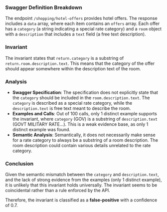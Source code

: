 ### Swagger Definition Breakdown
The endpoint `/shopping/hotel-offers` provides hotel offers. The response includes a `data` array, where each item contains an `offers` array. Each offer has a `category` (a string indicating a special rate category) and a `room` object with a `description` that includes a `text` field (a free text description).

### Invariant
The invariant states that `return.category` is a substring of `return.room.description.text`. This means that the category of the offer should appear somewhere within the description text of the room.

### Analysis
- **Swagger Specification**: The specification does not explicitly state that the `category` should be included in the `room.description.text`. The `category` is described as a special rate category, while the `description.text` is free text meant to describe the room.
- **Examples and Calls**: Out of 100 calls, only 1 distinct example supports the invariant, where `category` (GOV) is a substring of `description.text` (GOVT MILITARY RATE...). This is a weak evidence base, as only 1 distinct example was found.
- **Semantic Analysis**: Semantically, it does not necessarily make sense for a rate category to always be a substring of a room description. The room description could contain various details unrelated to the rate category.

### Conclusion
Given the semantic mismatch between the `category` and `description.text`, and the lack of strong evidence from the examples (only 1 distinct example), it is unlikely that this invariant holds universally. The invariant seems to be coincidental rather than a rule enforced by the API.

Therefore, the invariant is classified as a **false-positive** with a confidence of 0.7.
